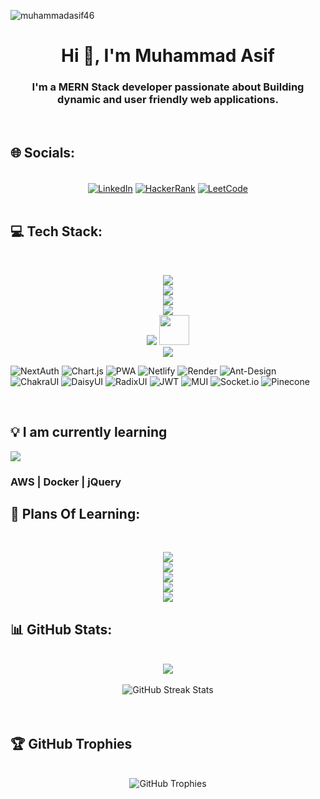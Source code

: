 <p align="left"> <img src="https://komarev.com/ghpvc/?username=muhammadasif46&label=Profile%20views&color=0e75b6&style=flat" alt="muhammadasif46" /> </p>

<h1 align="center">Hi 👋, I'm Muhammad Asif</h1>
<h3 align="center">I'm a MERN Stack developer passionate about Building dynamic and user friendly web applications.</h3>

<br/>

## 🌐 Socials:

<br/>

<div align="center">
<a href="https://www.linkedin.com/in/muhammad-asif-bb8107295"><img align="center" src="https://img.shields.io/badge/LinkedIn-%230077B5.svg?logo=linkedin&logoColor=white" alt="LinkedIn"></a>
<a href="https://www.hackerrank.com/asifahmed32c" target="blank"><img align="center" src="https://img.shields.io/badge/HackerRank-%232EC866.svg?logo=HackerRank&logoColor=white" alt="HackerRank"></a>
<a href="https://www.leetcode.com/Muhammadasif46"><img align="center" src="https://img.shields.io/badge/LeetCode-%23323300.svg?logo=LeetCode&logoColor=white" alt="LeetCode"></a>
</div>

<br/>

## 💻 Tech Stack:

<br/>

<p align='center'>
<img src="https://skillicons.dev/icons?i=git,html,css,js,firebase,github" />
<br>
<img src="https://skillicons.dev/icons?i=typescript,netlify,vercel,googlecloud,bootstrap,nextjs" />
<br>
<img src="https://skillicons.dev/icons?i=react,tailwind,redux,nodejs,expressjs,mongodb" />
<br>
<img src="https://skillicons.dev/icons?i=appwrite,npm,angular,vite,postman,figma" />
<br>
<img src="https://skillicons.dev/icons?i=mysql,scss,postgresql,supabase,materialui" />
<img src="https://raw.githubusercontent.com/simple-icons/simple-icons/develop/icons/reactquery.svg" width="48" height="48" />
<br>
<img src="https://skillicons.dev/icons?i=yarn,bun" />
</p>

![NextAuth](https://img.shields.io/badge/nextauth-18171f.svg?style=for-the-badge&logo=nextauth&logoColor=white) ![Chart.js](https://img.shields.io/badge/chart.js-F5788D.svg?style=for-the-badge&logo=chart.js&logoColor=white) ![PWA](https://img.shields.io/badge/PWA-252525?style=for-the-badge&logo=pwa&logoColor=white) ![Netlify](https://img.shields.io/badge/netlify-%23000000.svg?style=for-the-badge&logo=netlify&logoColor=#00C7B7) ![Render](https://img.shields.io/badge/Render-%46E3B7.svg?style=for-the-badge&logo=render&logoColor=white) ![Ant-Design](https://img.shields.io/badge/-AntDesign-%230170FE?style=for-the-badge&logo=ant-design&logoColor=white) ![ChakraUI](https://img.shields.io/badge/chakra-%234ED1C5.svg?style=for-the-badge&logo=chakraui&logoColor=white) ![DaisyUI](https://img.shields.io/badge/daisyui-5A0EF8?style=for-the-badge&logo=daisyui&logoColor=white) ![RadixUI](https://img.shields.io/badge/RadixUI-252525?style=for-the-badge&logo=radixui&logoColor=white) ![JWT](https://img.shields.io/badge/JWT-black?style=for-the-badge&logo=JSON%20web%20tokens) ![MUI](https://img.shields.io/badge/MUI-%230081CB.svg?style=for-the-badge&logo=mui&logoColor=white) ![Socket.io](https://img.shields.io/badge/Socket.io-black?style=for-the-badge&logo=socket.io&badgeColor=010101) ![Pinecone](https://img.shields.io/badge/pinecone-0099ff.svg?style=for-the-badge&logo=pinecone&logoColor=white)

<br/>

## 💡 I am currently learning

<p align="left">
<img src="https://skillicons.dev/icons?i=aws,docker,jquery" />

</p>
<h3>AWS | Docker | jQuery </h3>

## 🎯 Plans Of Learning:

<br/>

<p align='center'>
  <img src="https://skillicons.dev/icons?i=nginx,graphql,dotnet,jest,kubernetes,c"/>
  <br>
  <img src="https://skillicons.dev/icons?i=python,vuejs,django,java,gitlab,babel" />
  <br>
  <img src="https://skillicons.dev/icons?i=flask,googlecloud,nestjs,prisma,fastapi,webpack" />
  <br>
  <img src="https://skillicons.dev/icons?i=redis,flutter,nuxtjs,dart,androidstudio,azure" />
  <br>
  <img src="https://skillicons.dev/icons?i=linux,ubuntu,shopify"/>
  <br>
</p>


## 📊 GitHub Stats:

<br/>

<div align="center">
<img align="center" src="https://github-readme-stats.vercel.app/api/top-langs?username=muhammadasif46&theme=dark&hide_border=true&show_icons=true&count_private=true" />
</div>

<br/>

<div  align="center">
<img align="center" src="https://github-readme-streak-stats.herokuapp.com/?user=muhammadasif46&theme=dark&hide_border=true" alt="GitHub Streak Stats" />
</div>

<br/>

<div align="center">
<!-- <img align="center" src="https://github-readme-stats.vercel.app/api?username=muhammadasif46&show_icons=true&locale=en" alt="muhammadasif46" /> -->
</div>

<br/>

## 🏆 GitHub Trophies

<br/>

<div align="center"> 
<img src="https://github-profile-trophy.vercel.app/?username=muhammadasif46&theme=onedark&no-frame=true&no-bg=true&margin-w=4" alt="GitHub Trophies" /> 
</div>
